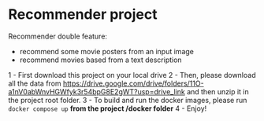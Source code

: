# Recommender project

Recommender double feature:
- recommend some movie posters from an input image
- recommend movies based from a text description

1 - First download this project on your local drive
2 - Then, please download all the data from https://drive.google.com/drive/folders/11O-a1nV0abWnvHGWfyk3r54bpG8E2gWT?usp=drive_link
and then unzip it in the project root folder.
3 - To build and run the docker images, please run `docker compose up` **from the project /docker folder**
4 - Enjoy!

